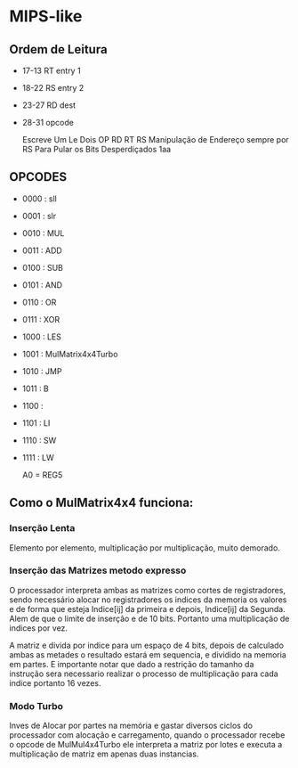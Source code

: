 # MIPS-like

## Ordem de Leitura
 - 17-13 RT entry 1
 - 18-22 RS entry 2
 - 23-27 RD dest 
 - 28-31 opcode

   Escreve Um 
   Le Dois
   OP RD RT RS
   Manipulação de Endereço sempre por RS
   Para Pular os Bits Desperdiçados 1aa

## OPCODES
  - 0000 : sll
  - 0001 : slr
  - 0010 : MUL
  - 0011 : ADD
  - 0100 : SUB
  - 0101 : AND
  - 0110 : OR
  - 0111 : XOR
  - 1000 : LES
  - 1001 : MulMatrix4x4Turbo
  - 1010 : JMP
  - 1011 : B
  - 1100 :
  - 1101 : LI
  - 1110 : SW
  - 1111 : LW

    A0 = REG5
## Como o MulMatrix4x4 funciona:
### Inserção Lenta
Elemento por elemento, multiplicação por multiplicação, muito demorado.

### Inserção das Matrizes metodo expresso
O processador interpreta ambas as matrizes como cortes de registradores, sendo necessário alocar no registradores os indices da memoria os valores e de forma que esteja Indice[ij] da primeira e depois, Indice[ij] da Segunda. Alem de que o limite de inserção e de 10 bits. Portanto uma multiplicação de indices por vez.

A matriz e divida por indice para um espaço de 4 bits, depois de calculado ambas as metades o resultado estará em sequencia, e dividido na memoria em partes. E importante notar que dado a restrição do tamanho da instrução sera necessario realizar o processo de multiplicação para cada indice portanto 16 vezes.

### Modo Turbo
Inves de Alocar por partes na memória e gastar diversos ciclos do processador com alocação e carregamento, quando o processador recebe o opcode de MulMul4x4Turbo ele interpreta a matriz por lotes e executa a multiplicação de matriz em apenas duas instancias.

